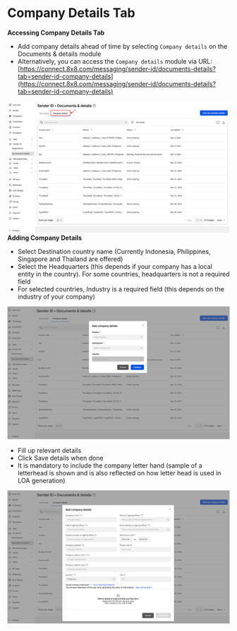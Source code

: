 # Company Details Tab

**Accessing Company Details Tab**

* Add company details ahead of time by selecting `Company details` on the Documents & details module
* Alternatively, you can access the `Company details` module via URL: [https://connect.8x8.com/messaging/sender-id/documents-details?tab=sender-id-company-details](https://connect.8x8.com/messaging/sender-id/documents-details?tab=sender-id-company-details)

![](../images/adbd4aa31a619f3500b0572ace4ae0f3e46dcce2af29999166150ca36643625d-123.png)
**Adding Company Details**

* Select Destination country name (Currently Indonesia, Philippines, Singapore and Thailand are offered)
* Select the Headquarters (this depends if your company has a local entity in the country). For some countries, headquarters is not a required field
* For selected countries, Industry is a required field (this depends on the industry of your company)

![](../images/b578fa2bc67672c882ae69f5a649a9895fe9864739e4bdb0197d1e2577174ccf-1234.png)

* Fill up relevant details
* Click Save details when done
* It is mandatory to include the company letter hand (sample of a letterhead is shown and is also reflected on how letter head is used in LOA generation)

![](../images/ef29a9813cbb411a8cfaf05c02d9f03b921ecebb831041b0b5335a1859fd43fa-12345.png)
